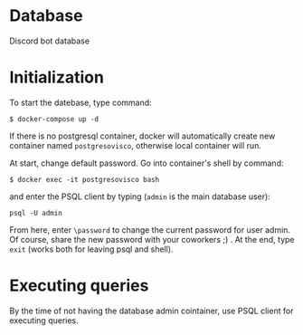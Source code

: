 # Database
Discord bot database

# Initialization
To start the datebase, type command:
```
$ docker-compose up -d
```
If there is no postgresql container, docker will automatically create new container named `postgresovisco`, otherwise local container will run.

At start, change default password. Go into container's shell by command:
```
$ docker exec -it postgresovisco bash
```
and enter the PSQL client by typing (`admin` is the main database user):
```
psql -U admin
```
From here, enter `\password` to change the current password for user admin. Of course, share the new password with your coworkers ;) . At the end, type `exit` (works both for leaving psql and shell).

# Executing queries
By the time of not having the database admin cointainer, use PSQL client for executing queries.